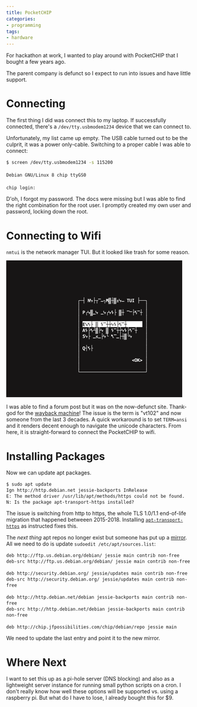 ```yaml
---
title: PocketCHIP
categories:
- programming
tags:
- hardware
---
```


For hackathon at work, I wanted to play around with PocketCHIP that I bought a few years ago.

The parent company is defunct so I expect to run into issues and have little support.

# Connecting

The first thing I did was connect this to my laptop.
If successfully connected, there's a `/dev/tty.usbmodem1234` device that we can connect to.

Unfortunately, my list came up empty.
The USB cable turned out to be the culprit, it was a power only-cable.
Switching to a proper cable I was able to connect:

```sh
$ screen /dev/tty.usbmodem1234 -s 115200

Debian GNU/Linux 8 chip ttyGS0

chip login:
```

D'oh, I forgot my password.
The docs were missing but I was able to find the right combination for the root user.
I promptly created my own user and password, locking down the root.

# Connecting to Wifi

`nmtui` is the network manager TUI.
But it looked like trash for some reason.

![nmtui](/assets/nmtui.png)

I was able to find a forum post but it was on the now-defunct site.
Thank-god for the [wayback machine]!
The issue is the term is "vt102" and now someone from the last 3 decades.
A quick workaround is to set `TERM=ansi` and it renders decent enough to navigate the unicode characters.
From here, it is straight-forward to connect the PocketCHIP to wifi.

[wayback machine]: https://web.archive.org/web/20180919054813/https://bbs.nextthing.co/t/garbled-output-when-running-nmtui-on-mac-via-screen-usb/2415/2

# Installing Packages

Now we can update apt packages.

```unix
$ sudo apt update
Ign http://http.debian.net jessie-backports InRelease
E: The method driver /usr/lib/apt/methods/https could not be found.
N: Is the package apt-transport-https installed?
```

The issue is switching from http to https, the whole TLS 1.0/1.1 end-of-life migration that happened betweeen 2015-2018.
Installing [`apt-transport-https`](https://askubuntu.com/a/517693) as instructed fixes this.

The *next thing* apt repos no longer exist but someone has put up a [mirror](http://chip.jfpossibilities.com/chip/debian/).
All we need to do is update `sudoedit /etc/apt/sources.list`:

```text
deb http://ftp.us.debian.org/debian/ jessie main contrib non-free
deb-src http://ftp.us.debian.org/debian/ jessie main contrib non-free

deb http://security.debian.org/ jessie/updates main contrib non-free
deb-src http://security.debian.org/ jessie/updates main contrib non-free

deb http://http.debian.net/debian jessie-backports main contrib non-free
deb-src http://http.debian.net/debian jessie-backports main contrib non-free

deb http://chip.jfpossibilities.com/chip/debian/repo jessie main
```

We need to update the last entry and point it to the new mirror.

# Where Next

I want to set this up as a pi-hole server (DNS blocking) and also as a lightweight server instance for running small
python scripts on a cron.
I don't really know how well these options will be supported vs. using a raspberry pi.
But what do I have to lose, I already bought this for $9.
